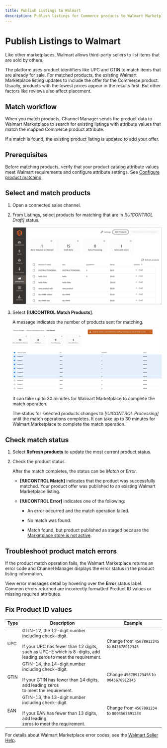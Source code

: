 ```yaml
---
title: Publish Listings to Walmart
description: Publish listings for Commerce products to Walmart Marketplace to begin selling.
--- 
```

# Publish Listings to Walmart

Like other marketplaces, Walmart allows third-party sellers to list items that are sold by others. 

The platform uses product identifiers like UPC and GTIN to match items that are already for sale.
For matched products, the existing Walmart Marketplace listing updates to include the offer for the Commerce product. 
Usually, products with the lowest prices appear in the results first. But other factors like reviews also affect placement.

## Match workflow

When you match products, Channel Manager sends the product data to Walmart Marketplace to search for existing listings with attribute values that match the mapped Commerce product attribute.

If a match is found, the existing product listing is updated to add your offer. 

## Prerequisites

Before matching products, verify that your product catalog attribute values meet Walmart requirements and configure attribute settings. See [Configure product matching](map-product-attributes-for-matching.md)


## Select and match products

1. Open a connected sales channel.

1. From Listings, select products for matching that are in *[!UICONTROL Draft]* status.

   ![Select products from Listings and send for matching](assets/products-in-marketplace-sales-channel.png)

1. Select **[!UICONTROL Match Products]**.

   A message indicates the number of products sent for matching.

   ![Send products to the connected sales channel](assets/products-submit-for-matching.png)

   It can take up to 30 minutes for Walmart Marketplace to complete the match operation. 
   
   The status for selected products changes to *[!UICONTROL Processing]* until the match operations completes. It can take up to 30 minutes for Walmart Marketplace to complete the match operation.

## Check match status

1.  Select **Refresh products** to update the most current product status.

1.  Check the product status.

    After the match completes, the status can be *Match* or *Error*.

    * **[!UICONTROL Match]** indicates that the product was successfully matched. Your product offer was published to an existing Walmart Marketplace listing.

    * **[!UICONTROL Error]** indicates one of the following:

      * An error occurred and the match operation failed.

      * No match was found.

      * Match found, but product published as staged because the [Marketplace store is not active](walmart-prerequisites.md#walmart-marketplace-store-status).

## Troubleshoot product match errors

If the product match operation fails, the Walmart Marketplace returns an error code and Channel Manager displays the error status in the product listing information.

View error messages detail by hovering over the **Error** status label. Common errors returned are incorrectly formatted Product ID values or missing required attributes.


## Fix Product ID values

| Type | Description                                                                                                                                                                        | Example                                     |
|------|------------------------------------------------------------------------------------------------------------------------------------------------------------------------------------|---------------------------------------------|
| UPC  | GTIN-12, the 12-digit number including check-digit.</br></br>If your UPC has fewer than 12 digits, such as UPC-E which is 8-digits, add</br>leading zeros to meet the requirement. | Change from `45678912345` to `045678912345` |
| GTIN | GTIN-14, the 14-digit number including check-digit.</br></br>If your GTIN has fewer than 14 digits, add leading zeros </br>to meet the requirement.                                | Change `456789123456` to `0045678912345`    |
| EAN  | GTIN-13, the 13-digit number including check-digit.</br></br>If your EAN has fewer than 13 digits, add leading</br>zeros to meet the requirement.                                  | Change from `4567891234` to `0004567891234` |

For details about Walmart Marketplace error codes, see the [Walmart Seller Help](https://sellerhelp.walmart.com/s/guide?article=000005844).

